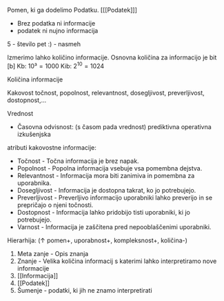 Pomen, ki ga dodelimo Podatku. \[[[Podatek]]]
- Brez podatka ni informacije
- podatek ni nujno informacija

5 - število pet
:) - nasmeh

Izmerimo lahko količino informacije.
Osnovna količina za informacijo je bit \[b]
Kb: $10³ = 1000$
Kib: $2^{10} = 1024$

Količina informacije

Kakovost
točnost, popolnost, relevantnost, dosegljivost, preverljivost, dostopnost,...

Vrednost
- Časovna odvisnost: (s časom pada vrednost)
prediktivna
operativna
izkušenjska

atributi kakovostne informacije:
- Točnost - Točna informacija je brez napak.
- Popolnost - Popolna informacija vsebuje vsa pomembna dejstva.
- Relevantnost - Informacija mora biti zanimiva in pomembna za uporabnika.
- Dosegljivost - Informacija je dostopna takrat, ko jo potrebujejo.
- Preverljivost - Preverljivo informacijo uporabniki lahko preverijo in se prepričajo o njeni točnosti.
- Dostopnost - Informacija lahko pridobijo tisti uporabniki, ki jo potrebujejo.
- Varnost - Informacija je zaščitena pred nepooblaščenimi uporabniki.


Hierarhija: ($\uparrow$ pomen+, uporabnost+, kompleksnost+, količina-)
1. Meta zanje - Opis znanja
2. Znanje - Velika količina informacij s katerimi lahko interpretiramo nove informacije
3. [[Informacija]]
4. [[Podatek]]
5. Šumenje - podatki, ki jih ne znamo interpretirati